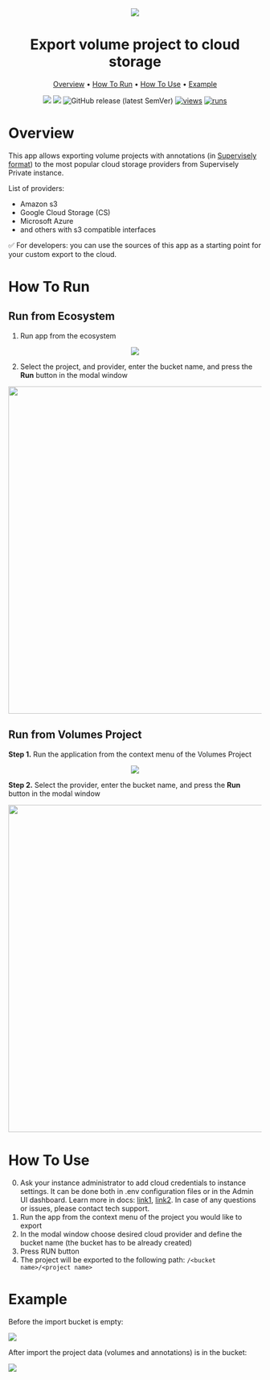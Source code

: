 <div align="center" markdown>
<img src="https://user-images.githubusercontent.com/48913536/214856590-087865b1-c535-4f12-a593-06e886becdc4.png"/>

# Export volume project to cloud storage

<p align="center">
  <a href="#Overview">Overview</a> •
  <a href="#How-To-Run">How To Run</a> •
  <a href="#How-To-Use">How To Use</a> •
  <a href="#Example">Example</a>
</p>


[![](https://img.shields.io/badge/supervisely-ecosystem-brightgreen)](../../../../supervisely-ecosystem/export-volume-project-to-cloud-storage)
[![](https://img.shields.io/badge/slack-chat-green.svg?logo=slack)](https://supervisely.com/slack)
![GitHub release (latest SemVer)](https://img.shields.io/github/v/release/supervisely-ecosystem/export-volume-project-to-cloud-storage)
[![views](https://app.supervisely.com/img/badges/views/supervisely-ecosystem/export-volume-project-to-cloud-storage.png)](https://supervisely.com)
[![runs](https://app.supervisely.com/img/badges/runs/supervisely-ecosystem/export-volume-project-to-cloud-storage.png)](https://supervisely.com)

</div>

# Overview

This app allows exporting volume projects with annotations (in [Supervisely format](https://developer.supervisely.com/api-references/supervisely-annotation-json-format)) to the most popular cloud storage providers from Supervisely Private instance.

List of providers:
- Amazon s3
- Google Cloud Storage (CS)
- Microsoft Azure
- and others with s3 compatible interfaces

✅ For developers: you can use the sources of this app as a starting point for your custom export to the cloud. 

# How To Run

## Run from Ecosystem

1. Run app from the ecosystem

<div align="center" markdown>
  <img src="https://user-images.githubusercontent.com/48913536/214864650-4baae642-ef8f-4e38-9212-510c2613fd7e.png"/>
</div>

2. Select the project, and provider, enter the bucket name, and press the **Run** button in the modal window

<div align="center" markdown>
<img src="https://user-images.githubusercontent.com/48913536/214860601-28cb2962-6801-4331-8c62-16eee2f85f02.png" width="650"/>
</div>

## Run from Volumes Project

**Step 1.** Run the application from the context menu of the Volumes Project

<div align="center" markdown>
<img src="https://user-images.githubusercontent.com/48913536/214860503-084fafe2-cf23-48af-8cce-79735c887bce.png">  
</div>

**Step 2.** Select the provider, enter the bucket name, and press the **Run** button in the modal window

<div align="center" markdown>
<img src="https://user-images.githubusercontent.com/48913536/214860535-72f7f867-295d-4c59-ac1d-9e6453a2ec17.png" width="650">
</div>

# How To Use

0. Ask your instance administrator to add cloud credentials to instance settings. It can be done both in .env 
   configuration files or in the Admin UI dashboard. Learn more in docs: [link1](https://docs.supervisely.com/enterprise-edition/installation/post-installation#configure-your-instance), 
   [link2](https://docs.supervisely.com/enterprise-edition/advanced-tuning/s3#links-plugin-cloud-providers-support). 
   In case of any questions or issues, please contact tech support.
2. Run the app from the context menu of the project you would like to export
3. In the modal window choose desired cloud provider and define the bucket name (the bucket has to be already created)
4. Press RUN button
5. The project will be exported to the following path: `/<bucket name>/<project name>`

# Example

Before the import bucket is empty:

<img src="https://user-images.githubusercontent.com/48913536/214879028-dcc66020-a972-4a56-b40d-01117b325d64.png"/>

After import the project data (volumes and annotations) is in the bucket:

<img src="https://user-images.githubusercontent.com/48913536/214883246-f0dececb-64ea-4aec-a048-394445960293.png"/>
